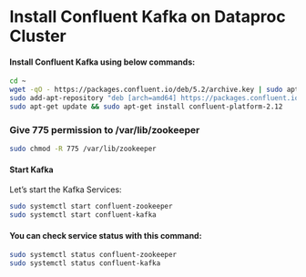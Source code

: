 Install Confluent Kafka on Dataproc Cluster
=============================================

#### Install Confluent Kafka using below commands:
```bash
cd ~
wget -qO - https://packages.confluent.io/deb/5.2/archive.key | sudo apt-key add -
sudo add-apt-repository "deb [arch=amd64] https://packages.confluent.io/deb/5.2 stable main"
sudo apt-get update && sudo apt-get install confluent-platform-2.12
```

### Give 775 permission to /var/lib/zookeeper 
```bash
sudo chmod -R 775 /var/lib/zookeeper
```
#### Start Kafka
Let’s start the Kafka Services:
```bash
sudo systemctl start confluent-zookeeper
sudo systemctl start confluent-kafka
```

#### You can check service status with this command:
```bash
sudo systemctl status confluent-zookeeper
sudo systemctl status confluent-kafka
```
